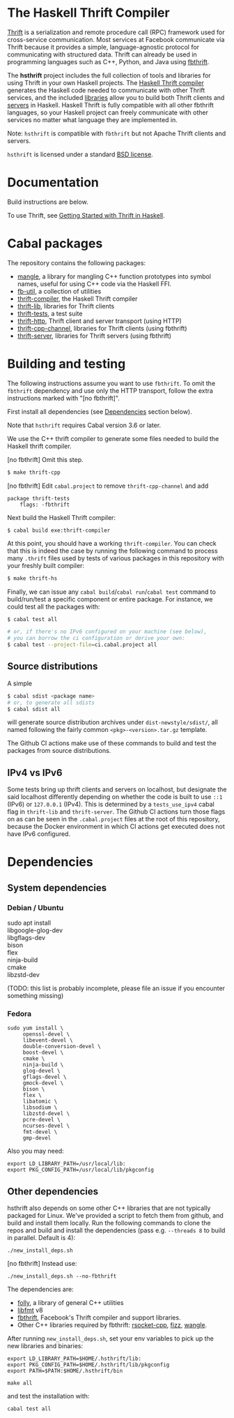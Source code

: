 # The Haskell Thrift Compiler

[Thrift](https://thrift.apache.org/static/files/thrift-20070401.pdf)
is a serialization and remote procedure call (RPC) framework used for
cross-service communication. Most services at Facebook communicate via
Thrift because it provides a simple, language-agnostic protocol for
communicating with structured data. Thrift can already be used in
programming languages such as C++, Python, and Java using
[fbthrift](https://github.com/facebook/fbthrift).

The **hsthrift** project includes the full collection of tools and
libraries for using Thrift in your own Haskell projects. The [Haskell
Thrift compiler](compiler) generates the Haskell
code needed to communicate with other Thrift services, and the
included [libraries](lib) allow you to build both
Thrift clients and [servers](server) in
Haskell. Haskell Thrift is fully compatible with all other fbthrift
languages, so your Haskell project can freely communicate with other
services no matter what language they are implemented in.

Note: `hsthrift` is compatible with `fbthrift` but not Apache
Thrift clients and servers.

`hsthrift` is licensed under a standard [BSD license](LICENSE).

# Documentation

Build instructions are below.

To use Thrift, see [Getting Started with Thrift in Haskell](docs/README.md).

# Cabal packages

The repository contains the following packages:

* [mangle](common/mangle), a library for mangling C++
  function prototypes into symbol names, useful for using C++ code via
  the Haskell FFI.
* [fb-util](common/util), a collection of utilities
* [thrift-compiler](compiler), the Haskell Thrift compiler
* [thrift-lib](lib), libraries for Thrift clients
* [thrift-tests](tests), a test suite
* [thrift-http](http), Thrift client and server transport (using HTTP)
* [thrift-cpp-channel](cpp-channel), libraries for Thrift clients (using fbthrift)
* [thrift-server](server), libraries for Thrift servers (using fbthrift)

# Building and testing

The following instructions assume you want to use `fbthrift`. To omit
the `fbthrift` dependency and use only the HTTP transport, follow the
extra instructions marked with "[no fbthrift]".

First install all dependencies (see [Dependencies](#Dependencies) section below).

Note that `hsthrift` requires Cabal version 3.6 or later.

We use the C++ thrift compiler to generate some files needed to build
the Haskell thrift compiler.

[no fbthrift] Omit this step.

``` sh
$ make thrift-cpp
```

[no fbthrift] Edit `cabal.project` to remove `thrift-cpp-channel` and add

```
package thrift-tests
    flags: -fbthrift
```

Next build the Haskell Thrift compiler:

```
$ cabal build exe:thrift-compiler
```

At this point, you should have a working `thrift-compiler`. You can
check that this is indeed the case by running the following
command to process many `.thrift` files used by tests of various
packages in this repository with your freshly built compiler:

``` sh
$ make thrift-hs
```

Finally, we can issue any `cabal build`/`cabal run`/`cabal test`
command to build/run/test a specific component or entire package.
For instance, we could test all the packages with:

``` sh
$ cabal test all

# or, if there's no IPv6 configured on your machine (see below),
# you can borrow the ci configuration or derive your own:
$ cabal test --project-file=ci.cabal.project all
```

## Source distributions

A simple

``` sh
$ cabal sdist <package name>
# or, to generate all sdists
$ cabal sdist all
```

will generate source distribution archives under
`dist-newstyle/sdist/`, all named following the fairly common
`<pkg>-<version>.tar.gz` template.

The Github CI actions make use of these commands to build and test
the packages from source distributions.

## IPv4 vs IPv6

Some tests bring up thrift clients and servers on localhost, but
designate the said localhost differently depending on whether the
code is built to use `::1` (IPv6) or `127.0.0.1` (IPv4). This is
determined by a `tests_use_ipv4` cabal flag in `thrift-lib` and
`thrift-server`. The Github CI actions turn those flags on as can
be seen in the `.cabal.project` files at the root of this repository,
because the Docker environment in which CI actions get executed does
not have IPv6 configured.

# Dependencies

## System dependencies

### Debian / Ubuntu

sudo apt install \
    libgoogle-glog-dev \
    libgflags-dev \
    bison \
    flex \
    ninja-build \
    cmake \
    libzstd-dev

(TODO: this list is probably incomplete, please file an issue if you
encounter something missing)

### Fedora

```
sudo yum install \
     openssl-devel \
     libevent-devel \
     double-conversion-devel \
     boost-devel \
     cmake \
     ninja-build \
     glog-devel \
     gflags-devel \
     gmock-devel \
     bison \
     flex \
     libatomic \
     libsodium \
     libzstd-devel \
     pcre-devel \
     ncurses-devel \
     fmt-devel \
     gmp-devel
```

Also you may need:

```
export LD_LIBRARY_PATH=/usr/local/lib:
export PKG_CONFIG_PATH=/usr/local/lib/pkgconfig
```

## Other dependencies

hsthrift also depends on some other C++ libraries that are not
typically packaged for Linux. We've provided a script to fetch them
from github, and build and install them locally. Run the following
commands to clone the repos and build and install the dependencies
(pass e.g. `--threads 8` to build in parallel. Default is 4):

```
./new_install_deps.sh
```

[no fbthrift] Instead use:

```
./new_install_deps.sh --no-fbthrift
```

The dependencies are:

* [folly](https://github.com/facebook/folly), a library of general C++ utilities
* [libfmt](https://github.com/fmtlib/fmt/releases) v8
* [fbthrift](https://github.com/facebook/fbthrift), Facebook's Thrift compiler and support libraries.
* Other C++ libraries required by fbthrift: [rsocket-cpp](https://github.com/rsocket/rsocket-cpp), [fizz](https://github.com/facebookincubator/fizz), [wangle](https://github.com/facebook/wangle).

After running `new_install_deps.sh`, set your env variables to pick up the new libraries and binaries:

```
export LD_LIBRARY_PATH=$HOME/.hsthrift/lib:
export PKG_CONFIG_PATH=$HOME/.hsthrift/lib/pkgconfig
export PATH=$PATH:$HOME/.hsthrift/bin
```

```
make all
```

and test the installation with:
```
cabal test all
```
